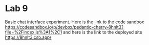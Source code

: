 # Lab 9

Basic chat interface experiment.
Here is the link to the code sandbox <https://codesandbox.io/p/devbox/pedantic-cherry-8hnlt3?file=%2Findex.js%3A1%2C1>
and here is the link to the deployed site <https://8hnlt3.csb.app/>
